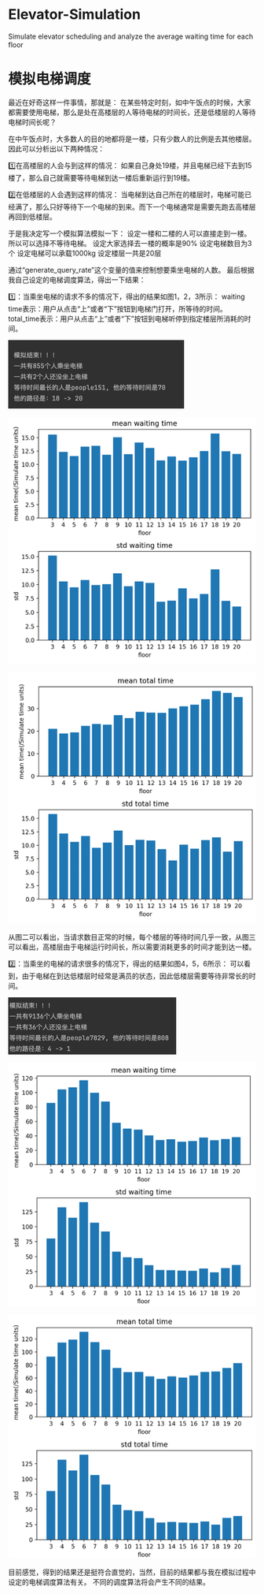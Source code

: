 # Elevator-Simulation

Simulate elevator scheduling and analyze the average waiting time for each floor

# 模拟电梯调度

最近在好奇这样一件事情，那就是：
在某些特定时刻，如中午饭点的时候，大家都需要使用电梯，那么是处在高楼层的人等待电梯的时间长，还是低楼层的人等待电梯时间长呢？

在中午饭点时，大多数人的目的地都将是一楼，只有少数人的比例是去其他楼层。因此可以分析出以下两种情况：

1️⃣在高楼层的人会与到这样的情况：
如果自己身处19楼，并且电梯已经下去到15楼了，那么自己就需要等待电梯到达一楼后重新运行到19楼。

2️⃣在低楼层的人会遇到这样的情况：
当电梯到达自己所在的楼层时，电梯可能已经满了，那么只好等待下一个电梯的到来。而下一个电梯通常是需要先跑去高楼层再回到低楼层。



于是我决定写一个模拟算法模拟一下：
设定一楼和二楼的人可以直接走到一楼。所以可以选择不等待电梯。
设定大家选择去一楼的概率是90%
设定电梯数目为3个
设定电梯可以承载1000kg
设定楼层一共是20层


通过“generate_query_rate”这个变量的值来控制想要乘坐电梯的人数。 最后根据我自己设定的电梯调度算法，得出一下结果：

1️⃣：当乘坐电梯的请求不多的情况下，得出的结果如图1，2，3所示：
waiting time表示：用户从点击“上”或者“下”按钮到电梯门打开，所等待的时间。
total_time表示：用户从点击“上”或者“下”按钮到电梯听停到指定楼层所消耗的时间。

![img.png](assert/img.png)

![img_1.png](assert/img_1.png)

![img_2.png](assert/img_2.png)

从图二可以看出，当请求数目正常的时候，每个楼层的等待时间几乎一致，从图三可以看出，高楼层由于电梯运行时间长，所以需要消耗更多的时间才能到达一楼。

2️⃣：当乘坐的电梯的请求很多的情况下，得出的结果如图4，5，6所示：
可以看到，由于电梯在到达低楼层时经常是满员的状态，因此低楼层需要等待非常长的时间。

![img_3.png](assert/img_3.png)

![img_4.png](assert/img_4.png)

![img_5.png](assert/img_5.png)


目前感觉，得到的结果还是挺符合直觉的，当然，目前的结果都与我在模拟过程中设定的电梯调度算法有关。 不同的调度算法将会产生不同的结果。